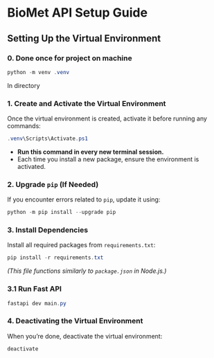 # BioMet API Setup Guide

## Setting Up the Virtual Environment

### 0. Done once for project on machine

```powershell
python -m venv .venv
```
In directory 

### 1. Create and Activate the Virtual Environment
Once the virtual environment is created, activate it before running any commands:

```powershell
.venv\Scripts\Activate.ps1
```
- **Run this command in every new terminal session.**
- Each time you install a new package, ensure the environment is activated.

### 2. Upgrade `pip` (If Needed)
If you encounter errors related to `pip`, update it using:

```powershell
python -m pip install --upgrade pip
```

### 3. Install Dependencies
Install all required packages from `requirements.txt`:

```powershell
pip install -r requirements.txt
```
_(This file functions similarly to `package.json` in Node.js.)_

### 3.1 Run Fast API

```powershell
fastapi dev main.py
```

### 4. Deactivating the Virtual Environment
When you’re done, deactivate the virtual environment:

```powershell
deactivate
```